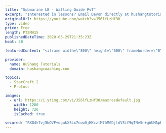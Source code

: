 ```yaml
---
title: "Submarine LE - Walling Guide PvT"
excerpt: "Interested in lessons? Email Devon directly at hushangtutorials@outlook.com ------------------------------------------------------------------------------------------------------- Want to support HuShang Tutorials directly? Patreon is a website where you can contribute a monthly donation that will help"
originalUrl: https://youtube.com/watch?v=J56lfLzHf30
type: video
price: Free
length: PT2M41S
publishedDateTime: 2020-05-29T21:35:23Z
heat: 50

featuredContent: "<iframe width=\"800\" height=\"500\" frameborder=\"0\" src=\"https://www.youtube.com/embed/J56lfLzHf30\" allow=\"accelerometer; autoplay; encrypted-media; gyroscope; picture-in-picture\" allowfullscreen></iframe>"

provider:
  name: HuShang Tutorials
  domain: hushangcoaching.com

topics:
  - StarCraft 2
  - Protoss

images:
  - url: https://i.ytimg.com/vi/J56lfLzHf30/maxresdefault.jpg
    width: 1280
    height: 720
    isCached: true

secured: "RXO4k7vj5bOVF+ogukXSLx7now0jHKcztM7hMGDjtdVSLY9qTNeSn+gAUMApPRBuLBwUCbIBinaNHRyW7GM9QQ2hGYbQ9jQNTMFRi1IUvSultceY6ov6Jf5rrin/mpRLCcSdgToTitx5wxYNiFeDQwwYQOrTB1gIijptoNLnaGpq9vC0/RWLrFTZ0vLm+OvI7p4PSplqheWq1fdlFtB45cfnmTtaP0C70htPlpUK2oMxIdsUXK6AGDjIJaISJKypfgoqg0LqP05sgd0/6ApM4+GJz9vjQMAAXARuijkt0e48LXhnObf3oFRUjLqF0Zb0499iW/nMftdxps2Rt/U4XW/OX9DUTTt56kn6CRw7Joh3UuKgqMef3v4zD4qM/1bpJNvugP+f1fiodQyew2cdHpQNOsaY508DJfVk05EhQ+o=;QOKXREkVPaVVOHknvLNb8Q=="
---
```


